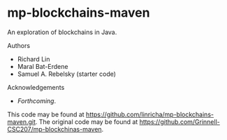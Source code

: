 # mp-blockchains-maven

An exploration of blockchains in Java.

Authors

* Richard Lin
* Maral Bat-Erdene
* Samuel A. Rebelsky (starter code)

Acknowledgements

* _Forthcoming_.

This code may be found at <https://github.com/linricha/mp-blockchains-maven.git>. The original code may be found at <https://github.com/Grinnell-CSC207/mp-blockchinas-maven>.
